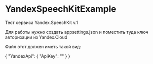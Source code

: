 # YandexSpeechKitExample
Тест сервиса Yandex.SpeechKit v.1

Для работы нужно создать appsettings.json и поместить туда ключ авторизации из Yandex.Cloud

Файл этот должен иметь такой вид:

{
  "YandexApi": {
    "ApiKey": "<key>"
  }
}


